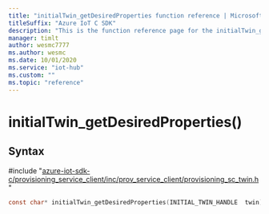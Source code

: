 ```yaml
---                             
title: "initialTwin_getDesiredProperties function reference | Microsoft Docs" 
titleSuffix: "Azure IoT C SDK"            
description: "This is the function reference page for the initialTwin_getDesiredProperties() function in the Azure IoT C SDK. This SDK is used with Azure IoT Hub and Azure IoT Hub Device Provisioning Service"            
manager: timlt                 
author: wesmc7777              
ms.author: wesmc               
ms.date: 10/01/2020                    
ms.service: "iot-hub"             
ms.custom: ""                
ms.topic: "reference"        
---                            
```


# initialTwin_getDesiredProperties()

## Syntax

\#include "[azure-iot-sdk-c/provisioning_service_client/inc/prov_service_client/provisioning_sc_twin.h](../provisioning-sc-twin-h.md)"  
```C
const char* initialTwin_getDesiredProperties(INITIAL_TWIN_HANDLE  twin);
```

